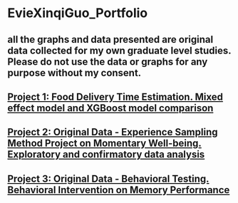 # EvieXinqiGuo_Portfolio

## all the graphs and data presented are original data collected for my own graduate level studies. Please do not use the data or graphs for any purpose without my consent. 

## [Project 1: Food Delivery Time Estimation. Mixed effect model and XGBoost model comparison](https://github.com/EvieXinqiGuo/EvieXinqiGuo_Portfolio/blob/main/FoodDeliveryTimeExtimation.rmd)

## [Project 2: Original Data - Experience Sampling Method Project on Momentary Well-being. Exploratory and confirmatory data analysis](https://github.com/EvieXinqiGuo/EvieXinqiGuo_Portfolio/blob/main/ExperienceSamplingProject.Rmd)

## [Project 3: Original Data - Behavioral Testing. Behavioral Intervention on Memory Performance]()
